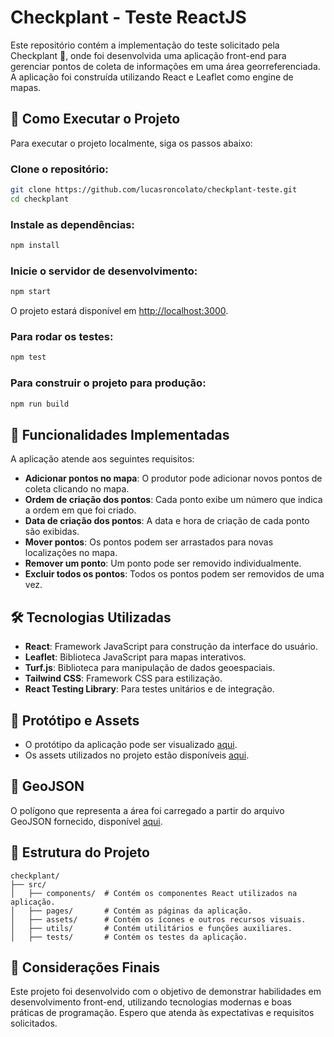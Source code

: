 # Checkplant - Teste ReactJS

Este repositório contém a implementação do teste solicitado pela Checkplant 🌱, onde foi desenvolvida uma aplicação front-end para gerenciar pontos de coleta de informações em uma área georreferenciada. A aplicação foi construída utilizando React e Leaflet como engine de mapas.

## 🚀 Como Executar o Projeto

Para executar o projeto localmente, siga os passos abaixo:

### Clone o repositório:
```bash
git clone https://github.com/lucasroncolato/checkplant-teste.git
cd checkplant
```

### Instale as dependências:
```bash
npm install
```

### Inicie o servidor de desenvolvimento:
```bash
npm start
```
O projeto estará disponível em [http://localhost:3000](http://localhost:3000).

### Para rodar os testes:
```bash
npm test
```

### Para construir o projeto para produção:
```bash
npm run build
```

## 👋 Funcionalidades Implementadas

A aplicação atende aos seguintes requisitos:

- **Adicionar pontos no mapa**: O produtor pode adicionar novos pontos de coleta clicando no mapa.
- **Ordem de criação dos pontos**: Cada ponto exibe um número que indica a ordem em que foi criado.
- **Data de criação dos pontos**: A data e hora de criação de cada ponto são exibidas.
- **Mover pontos**: Os pontos podem ser arrastados para novas localizações no mapa.
- **Remover um ponto**: Um ponto pode ser removido individualmente.
- **Excluir todos os pontos**: Todos os pontos podem ser removidos de uma vez.

## 🛠 Tecnologias Utilizadas

- **React**: Framework JavaScript para construção da interface do usuário.
- **Leaflet**: Biblioteca JavaScript para mapas interativos.
- **Turf.js**: Biblioteca para manipulação de dados geoespaciais.
- **Tailwind CSS**: Framework CSS para estilização.
- **React Testing Library**: Para testes unitários e de integração.

## 🎨 Protótipo e Assets

- O protótipo da aplicação pode ser visualizado [aqui](#).
- Os assets utilizados no projeto estão disponíveis [aqui](#).

## 📝 GeoJSON

O polígono que representa a área foi carregado a partir do arquivo GeoJSON fornecido, disponível [aqui](#).

## 📂 Estrutura do Projeto

```
checkplant/
├── src/
│   ├── components/  # Contém os componentes React utilizados na aplicação.
│   ├── pages/       # Contém as páginas da aplicação.
│   ├── assets/      # Contém os ícones e outros recursos visuais.
│   ├── utils/       # Contém utilitários e funções auxiliares.
│   ├── tests/       # Contém os testes da aplicação.
```

## 📝 Considerações Finais

Este projeto foi desenvolvido com o objetivo de demonstrar habilidades em desenvolvimento front-end, utilizando tecnologias modernas e boas práticas de programação. Espero que atenda às expectativas e requisitos solicitados.

